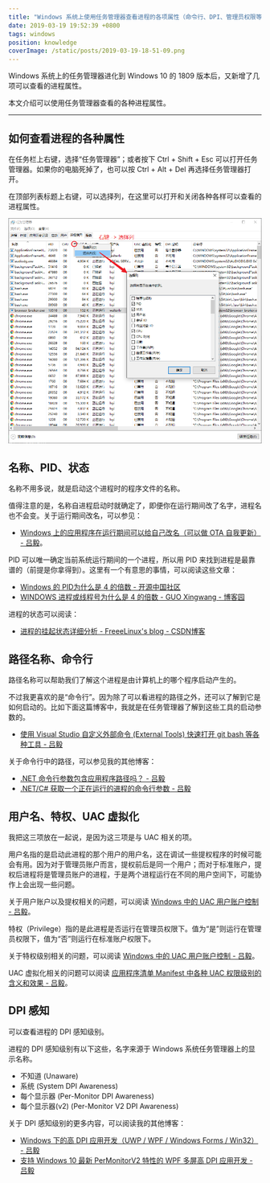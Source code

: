 ```yaml
---
title: "Windows 系统上使用任务管理器查看进程的各项属性（命令行、DPI、管理员权限等）"
date: 2019-03-19 19:52:39 +0800
tags: windows
position: knowledge
coverImage: /static/posts/2019-03-19-18-51-09.png
---
```


Windows 系统上的任务管理器进化到 Windows 10 的 1809 版本后，又新增了几项可以查看的进程属性。

本文介绍可以使用任务管理器查看的各种进程属性。

---

<div id="toc"></div>

## 如何查看进程的各种属性

在任务栏上右键，选择“任务管理器”；或者按下 Ctrl + Shift + Esc 可以打开任务管理器。如果你的电脑死掉了，也可以按 Ctrl + Alt + Del 再选择任务管理器打开。

在顶部列表标题上右键，可以选择列，在这里可以打开和关闭各种各样可以查看的进程属性。

![任务管理器，选择列](/static/posts/2019-03-19-18-51-09.png)

## 名称、PID、状态

名称不用多说，就是启动这个进程时的程序文件的名称。

值得注意的是，名称自进程启动时就确定了，即便你在运行期间改了名字，进程名也不会变。关于运行期间改名，可以参见：

- [Windows 上的应用程序在运行期间可以给自己改名（可以做 OTA 自我更新） - 吕毅](/post/rename-executable-self-when-running)。

PID 可以唯一确定当前系统运行期间的一个进程，所以用 PID 来找到进程是最靠谱的（前提是你拿得到）。这里有一个有意思的事情，可以阅读这些文章：

- [Windows 的 PID为什么是 4 的倍数 - 开源中国社区](https://www.oschina.net/question/23734_29378)
- [WINDOWS 进程或线程号为什么是 4 的倍数 - GUO Xingwang - 博客园](http://www.cnblogs.com/Thriving-Country/archive/2011/09/18/2180143.html)

进程的状态可以阅读：

- [进程的挂起状态详细分析 - FreeeLinux's blog - CSDN博客](https://blog.csdn.net/freeelinux/article/details/53562592)

## 路径名称、命令行

路径名称可以帮助我们了解这个进程是由计算机上的哪个程序启动产生的。

不过我更喜欢的是“命令行”。因为除了可以看进程的路径之外，还可以了解到它是如何启动的。比如下面这篇博客中，我就是在任务管理器了解到这些工具的启动参数的。

- [使用 Visual Studio 自定义外部命令 (External Tools) 快速打开 git bash 等各种工具 - 吕毅](/post/customize-external-tools-for-visual-studio)

关于命令行中的路径，可以参见我的其他博客：

- [.NET 命令行参数包含应用程序路径吗？ - 吕毅](/post/when-will-the-command-line-args-contain-the-executable-path)
- [.NET/C# 获取一个正在运行的进程的命令行参数 - 吕毅](/post/get-command-line-for-a-running-process)

## 用户名、特权、UAC 虚拟化

我把这三项放在一起说，是因为这三项是与 UAC 相关的项。

用户名指的是启动此进程的那个用户的用户名，这在调试一些提权程序的时候可能会有用。因为对于管理员账户而言，提权前后是同一个用户；而对于标准账户，提权后进程将是管理员账户的进程，于是两个进程运行在不同的用户空间下，可能协作上会出现一些问题。

关于用户账户以及提权相关的问题，可以阅读 [Windows 中的 UAC 用户账户控制 - 吕毅](/post/windows-user-account-control)。

特权（Privilege）指的是此进程是否运行在管理员权限下。值为“是”则运行在管理员权限下，值为“否”则运行在标准账户权限下。

关于特权级别相关的问题，可以阅读 [Windows 中的 UAC 用户账户控制 - 吕毅](/post/windows-user-account-control)。

UAC 虚拟化相关的问题可以阅读 [应用程序清单 Manifest 中各种 UAC 权限级别的含义和效果 - 吕毅](/post/requested-execution-level-of-application-manifest)。

## DPI 感知

可以查看进程的 DPI 感知级别。

进程的 DPI 感知级别有以下这些，名字来源于 Windows 系统任务管理器上的显示名称。

- 不知道 (Unaware)
- 系统 (System DPI Awareness)
- 每个显示器 (Per-Monitor DPI Awareness)
- 每个显示器(v2) (Per-Monitor V2 DPI Awareness)

关于 DPI 感知级别的更多内容，可以阅读我的其他博客：

- [Windows 下的高 DPI 应用开发（UWP / WPF / Windows Forms / Win32） - 吕毅](/post/windows-high-dpi-development)
- [支持 Windows 10 最新 PerMonitorV2 特性的 WPF 多屏高 DPI 应用开发 - 吕毅](/post/windows-high-dpi-development-for-wpf)

